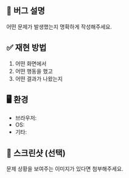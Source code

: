 ## 🐛 버그 설명

어떤 문제가 발생했는지 명확하게 작성해주세요.

## ✅ 재현 방법

1. 어떤 화면에서
2. 어떤 행동을 했고
3. 어떤 결과가 나왔는지

## 🖥️ 환경

- 브라우저:
- OS:
- 기타:

## 📎 스크린샷 (선택)

문제 상황을 보여주는 이미지가 있다면 첨부해주세요.
